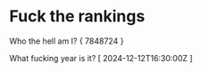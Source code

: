# Fuck the rankings

Who the hell am I?
{ 7848724 }

What fucking year is it?
[ 2024-12-12T16:30:00Z ]
